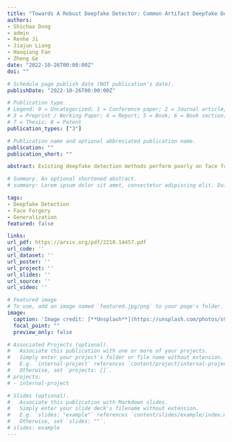 ```yaml
---
title: "Towards A Robust Deepfake Detector: Common Artifact Deepfake Detection Model"
authors:
- Shichao Dong
- admin
- Renhe Ji
- Jiajun Liang
- Haoqiang Fan
- Zheng Ge
date: "2022-10-26T00:00:00Z"
doi: ""

# Schedule page publish date (NOT publication's date).
publishDate: "2022-10-26T00:00:00Z"

# Publication type.
# Legend: 0 = Uncategorized; 1 = Conference paper; 2 = Journal article;
# 3 = Preprint / Working Paper; 4 = Report; 5 = Book; 6 = Book section;
# 7 = Thesis; 8 = Patent
publication_types: ["3"]

# Publication name and optional abbreviated publication name.
publication: ""
publication_short: ""

abstract: Existing deepfake detection methods perform poorly on face forgeries generated by unseen face manipulation algorithms. The generalization ability of previous methods is mainly improved by modeling hand-crafted artifact features. Such properties, on the other hand, impede their further improvement. In this paper, we propose a novel deepfake detection method named Common Artifact Deepfake Detection Model, which aims to learn common artifact features in different face manipulation algorithms. To this end, we find that the main obstacle to learning common artifact features is that models are easily misled by the identity representation feature. We call this phenomenon Implicit Identity Leakage (IIL). Extensive experimental results demonstrate that, by learning the binary classifiers with the guidance of the Artifact Detection Module, our method effectively reduces the influence of IIL and outperforms the state-of-the-art by a large margin, proving that hand-crafted artifact feature detectors are not indispensable when tackling deepfake problems.

# Summary. An optional shortened abstract.
# summary: Lorem ipsum dolor sit amet, consectetur adipiscing elit. Duis posuere tellus ac convallis placerat. Proin tincidunt magna sed ex sollicitudin condimentum.

tags:
- Deepfake Detection
- Face Forgery
- Generalization
featured: false

links:
url_pdf: https://arxiv.org/pdf/2210.14457.pdf
url_code: ''
url_dataset: ''
url_poster: ''
url_project: ''
url_slides: ''
url_source: ''
url_video: ''

# Featured image
# To use, add an image named `featured.jpg/png` to your page's folder. 
image:
  caption: 'Image credit: [**Unsplash**](https://unsplash.com/photos/s9CC2SKySJM)'
  focal_point: ""
  preview_only: false

# Associated Projects (optional).
#   Associate this publication with one or more of your projects.
#   Simply enter your project's folder or file name without extension.
#   E.g. `internal-project` references `content/project/internal-project/index.md`.
#   Otherwise, set `projects: []`.
# projects:
# - internal-project

# Slides (optional).
#   Associate this publication with Markdown slides.
#   Simply enter your slide deck's filename without extension.
#   E.g. `slides: "example"` references `content/slides/example/index.md`.
#   Otherwise, set `slides: ""`.
# slides: example
---
```

